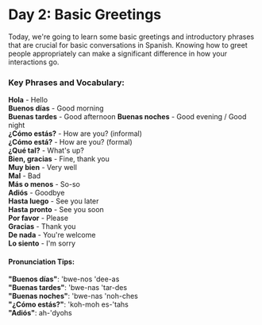 # Day 2: Basic Greetings
Today, we're going to learn some basic greetings and introductory phrases that are crucial for basic conversations in Spanish. Knowing how to greet people appropriately can make a significant difference in how your interactions go.

### Key Phrases and Vocabulary:
__Hola__ - Hello  
__Buenos días__ - Good morning  
__Buenas tardes__ - Good  afternoon
__Buenas noches__ - Good evening / Good night  
__¿Cómo estás?__ - How are you? (informal)  
__¿Cómo está?__ - How are you? (formal)  
__¿Qué tal?__ - What's up?  
__Bien, gracias__ - Fine, thank you  
__Muy bien__ - Very well  
__Mal__ - Bad  
__Más o menos__ - So-so  
__Adiós__ - Goodbye  
__Hasta luego__ - See you later  
__Hasta pronto__ - See you soon  
__Por favor__ - Please  
__Gracias__ - Thank you  
__De nada__ - You're welcome  
__Lo siento__ - I'm sorry  
#### Pronunciation Tips:
__"Buenos días"__: 'bwe-nos 'dee-as  
__"Buenas tardes"__: 'bwe-nas 'tar-des  
__"Buenas noches"__: 'bwe-nas 'noh-ches  
__"¿Cómo estás?"__: 'koh-moh es-'tahs  
__"Adiós"__: ah-'dyohs  